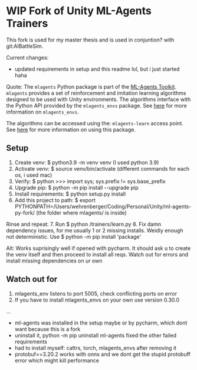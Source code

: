 # WIP Fork of Unity ML-Agents Trainers

This fork is used for my master thesis and is used in conjuntion? with git:AIBattleSim.

Current changes:
* updated requirements in setup and this readme lol, but i just started haha

Quote:
The `mlagents` Python package is part of the
[ML-Agents Toolkit](https://github.com/Unity-Technologies/ml-agents). `mlagents`
provides a set of reinforcement and imitation learning algorithms designed to be
used with Unity environments. The algorithms interface with the Python API
provided by the `mlagents_envs` package. See [here](../docs/Python-LLAPI.md) for
more information on `mlagents_envs`.

The algorithms can be accessed using the: `mlagents-learn` access point. See
[here](../docs/Training-ML-Agents.md) for more information on using this
package.

## Setup

1. Create venv: $ python3.9 -m venv venv (I used python 3.9)
2. Activate venv: $ source venv/bin/activate (different commands for each os, i used mac)
3. Verify: $ python >>> import sys; sys.prefix != sys.base_prefix
4. Upgrade pip: $ python -m pip install --upgrade pip
5. Install requirements: $ python setup.py install
6. Add this project to path: $ export PYTHONPATH=/Users/wehrenberger/Coding/Personal/Unity/ml-agents-py-fork/ (the folder where mlagents/ is inside)

Rinse and repeat:
7. Run $ python /trainers/learn.py
8. Fix damn dependency issues, for me usually 1 or 2 missing installs. Weidly enough not deterministic. Use $ python -m pip install 'package'  

Alt: Works suprisingly well if opened with pycharm. It should ask u to create the venv itself and then proceed to install all reqs. Watch out for errors and install missing dependencies on ur own
 
## Watch out for

1. mlagents_env listens to port 5005, check conflicting ports on error
2. If you have to install mlagents_envs on your own use version 0.30.0

...
- ml-agents was installed in the setup maybe or by pycharm, which dont want because this is a fork
- uninstall it, python -m pip uninstall ml-agents fixed the other failed requirements 
- had to install myself: cattrs, torch, mlagents_envs after removing it
- protobuf==3.20.2 works with onnx and we dont get the stupid protobuff error which might kill performance
